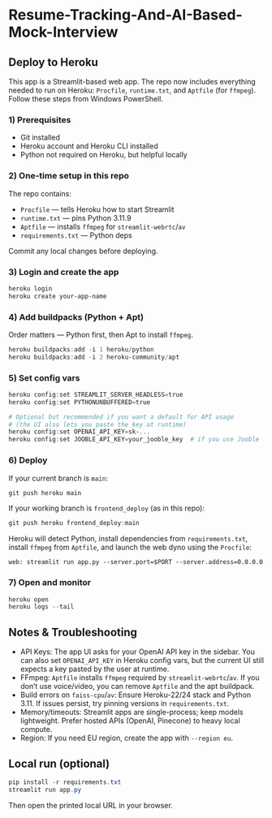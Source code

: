 # Resume-Tracking-And-AI-Based-Mock-Interview

## Deploy to Heroku

This app is a Streamlit-based web app. The repo now includes everything needed to run on Heroku: `Procfile`, `runtime.txt`, and `Aptfile` (for `ffmpeg`). Follow these steps from Windows PowerShell.

### 1) Prerequisites

- Git installed
- Heroku account and Heroku CLI installed
- Python not required on Heroku, but helpful locally

### 2) One-time setup in this repo

The repo contains:

- `Procfile` — tells Heroku how to start Streamlit
- `runtime.txt` — pins Python 3.11.9
- `Aptfile` — installs `ffmpeg` for `streamlit-webrtc`/`av`
- `requirements.txt` — Python deps

Commit any local changes before deploying.

### 3) Login and create the app

```powershell
heroku login
heroku create your-app-name
```

### 4) Add buildpacks (Python + Apt)

Order matters — Python first, then Apt to install `ffmpeg`.

```powershell
heroku buildpacks:add -i 1 heroku/python
heroku buildpacks:add -i 2 heroku-community/apt
```

### 5) Set config vars

```powershell
heroku config:set STREAMLIT_SERVER_HEADLESS=true
heroku config:set PYTHONUNBUFFERED=true

# Optional but recommended if you want a default for API usage
# (the UI also lets you paste the key at runtime)
heroku config:set OPENAI_API_KEY=sk-... 
heroku config:set JOOBLE_API_KEY=your_jooble_key  # if you use Jooble
```

### 6) Deploy

If your current branch is `main`:

```powershell
git push heroku main
```

If your working branch is `frontend_deploy` (as in this repo):

```powershell
git push heroku frontend_deploy:main
```

Heroku will detect Python, install dependencies from `requirements.txt`, install `ffmpeg` from `Aptfile`, and launch the web dyno using the `Procfile`:

```
web: streamlit run app.py --server.port=$PORT --server.address=0.0.0.0
```

### 7) Open and monitor

```powershell
heroku open
heroku logs --tail
```

## Notes & Troubleshooting

- API Keys: The app UI asks for your OpenAI API key in the sidebar. You can also set `OPENAI_API_KEY` in Heroku config vars, but the current UI still expects a key pasted by the user at runtime.
- FFmpeg: `Aptfile` installs `ffmpeg` required by `streamlit-webrtc`/`av`. If you don’t use voice/video, you can remove `Aptfile` and the apt buildpack.
- Build errors on `faiss-cpu`/`av`: Ensure Heroku-22/24 stack and Python 3.11. If issues persist, try pinning versions in `requirements.txt`.
- Memory/timeouts: Streamlit apps are single-process; keep models lightweight. Prefer hosted APIs (OpenAI, Pinecone) to heavy local compute.
- Region: If you need EU region, create the app with `--region eu`.

## Local run (optional)

```powershell
pip install -r requirements.txt
streamlit run app.py
```

Then open the printed local URL in your browser.
